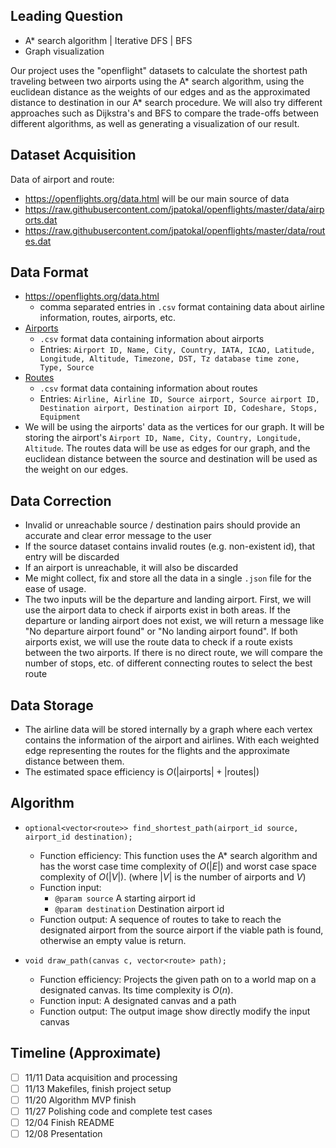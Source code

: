 ## Leading Question

- A* search algorithm | Iterative DFS | BFS
- Graph visualization

Our project uses the "openflight" datasets to calculate the shortest path traveling between two airports using the A\* search algorithm, using the euclidean distance as the weights of our edges and as the approximated distance to destination in our A* search procedure. We will also try different approaches such as Dijkstra's and BFS to compare the trade-offs between different algorithms, as well as generating a visualization of our result.

## Dataset Acquisition

Data of airport and route:

- <https://openflights.org/data.html> will be our main source of data
- <https://raw.githubusercontent.com/jpatokal/openflights/master/data/airports.dat>
- <https://raw.githubusercontent.com/jpatokal/openflights/master/data/routes.dat>

## Data Format

- <https://openflights.org/data.html>
    - comma separated entries in `.csv` format containing data about airline information, routes, airports, etc.
- [Airports](https://raw.githubusercontent.com/jpatokal/openflights/master/data/airports.dat)
    - `.csv` format data containing information about airports
    - Entries: `Airport ID, Name, City, Country, IATA, ICAO, Latitude, Longitude, Altitude, Timezone, DST, Tz database time zone, Type, Source`
- [Routes](https://raw.githubusercontent.com/jpatokal/openflights/master/data/routes.dat)
    - `.csv` format data containing information about routes
    - Entries: `Airline, Airline ID, Source airport, Source airport ID, Destination airport, Destination airport ID, Codeshare, Stops, Equipment`
- We will be using the airports' data as the vertices for our graph. It will be storing the airport's `Airport ID, Name, City, Country, Longitude, Altitude`. The routes data will be use as edges for our graph, and the euclidean distance between the source and destination will be used as the weight on our edges.

## Data Correction

- Invalid or unreachable source / destination pairs should provide an accurate and clear error message to the user
- If the source dataset contains invalid routes (e.g. non-existent id), that entry will be discarded
- If an airport is unreachable, it will also be discarded
- Me might collect, fix and store all the data in a single `.json` file for the ease of usage.
- The two inputs will be the departure and landing airport. First, we will use the airport data to check if airports exist in both areas. If the departure or landing airport does not exist, we will return a message like "No departure airport found" or "No landing airport found". If both airports exist, we will use the route data to check if a route exists between the two airports. If there is no direct route, we will compare the number of stops, etc. of different connecting routes to select the best route

## Data Storage

- The airline data will be stored internally by a graph where each vertex contains the information of the airport and airlines. With each weighted edge representing the routes for the flights and the approximate distance between them.
- The estimated space efficiency is $O(|\text{airports}| + |\text{routes}|)$

## Algorithm

- `optional<vector<route>> find_shortest_path(airport_id source, airport_id destination);`
    - Function efficiency: This function uses the A* search algorithm and has the worst case time complexity of $O(|E|)$ and worst case space complexity of $O(|V|)$. (where $|V|$ is the number of airports and $V$)
    - Function input:
        - `@param source` A starting airport id
        - `@param destination` Destination airport id
    - Function output: A sequence of routes to take to reach the designated airport from the source airport if the viable path is found, otherwise an empty value is return.

- `void draw_path(canvas c, vector<route> path);`
    - Function efficiency: Projects the given path on to a world map on a designated canvas. Its time complexity is $O(n)$.
    - Function input: A designated canvas and a path
    - Function output: The output image show directly modify the input canvas

## Timeline (Approximate)

- [ ] 11/11 Data acquisition and processing
- [ ] 11/13 Makefiles, finish project setup
- [ ] 11/20 Algorithm MVP finish
- [ ] 11/27 Polishing code and complete test cases
- [ ] 12/04 Finish README
- [ ] 12/08 Presentation
